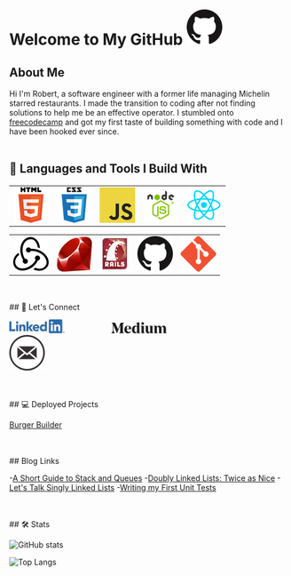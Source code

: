 # Welcome to My GitHub ![GitHub Logo](assets/images/github.png)


## About Me

Hi I'm Robert, a software engineer with a former life managing Michelin starred restaurants. I made the transition to coding after not finding solutions to help me be an effective operator. I stumbled onto [freecodecamp](https://www.freecodecamp.org/) and got my first taste of building something with code and I have been hooked ever since.
<br>
<br>
## 🧰 Languages and Tools I Build With

<table>
   <tr>
      <td><img src="assets/images/HTML5.png" alt="HTML5"></td>
      <td><img src="assets/images/css.png" alt="CSS3"></td>
      <td><img  src="assets/images/js.png" alt="JS"></td>
      <td><img src="assets/images/nodejs.png" alt="Node.js"></td>
      <td><img src="assets/images/react.png" alt="React"></td>
   </tr>
   </table>
   <table>
      <tr>
         <td><img src="assets/images/redux.png" alt="Redux"></td>
         <td><img src="assets/images/ruby.png" alt="Ruby"></td>
         <td><img src="assets/images/rails.png" alt="Rails"></td>
         <td><img src="assets/images/github.png" alt="GitHub"></td>
         <td><img src="assets/images/git.png" alt="Git"></td>
      </tr>
   <table>

<br>
<br>
## 📣 Let's Connect


<a style="margin-right: 80px" href="https://www.linkedin.com/in/robert-keller-dev/"><img src="assets/images/linkedin.jpg" alt="LinkedIn Icon"></a>
<a style="margin-right: 80px" href="https://medium.com/@robert.keller22"><img src="assets/images/medium.png" alt="Medium Icon"></a>
<a style="margin-right: 80px" href="mailto: robert.keller22@gmail.com"><img src="assets/images/email.png" alt="Email Icon"></a>

<br>
<br>
## 💻 Deployed Projects

[Burger Builder](https://react---burger-builder.web.app/)

<br>
<br>
## Blog Links

-[A Short Guide to Stack and Queues](https://medium.com/@robert.keller22/a-short-guide-to-stacks-queues-459f8df2081b)
-[Doubly Linked Lists: Twice as Nice](https://medium.com/javascript-in-plain-english/twice-as-nice-doubly-linked-lists-c7421b9e4f16)
-[Let's Talk Singly Linked Lists](https://medium.com/javascript-in-plain-english/lets-talk-singly-linked-lists-29fe52a93410)
-[Writing my First Unit Tests](https://medium.com/@robert.keller22/my-first-unit-test-also-my-second-and-third-9615f428d1fe)

<br>
<br>
## 🛠 Stats

![GitHub stats](https://github-readme-stats.vercel.app/api?username=MisterRK&show_icons=true&theme=dracula)

![Top Langs](https://github-readme-stats.vercel.app/api/top-langs/?username=MisterRK&theme=dracula)



<!--
**MisterRK/MisterRK** is a ✨ _special_ ✨ repository because its `README.md` (this file) appears on your GitHub profile.

Here are some ideas to get you started:

- 🔭 I’m currently working on ...
- 🌱 I’m currently learning ...
- 👯 I’m looking to collaborate on ...
- 🤔 I’m looking for help with ...
- 💬 Ask me about ...
- 📫 How to reach me: ...
- 😄 Pronouns: ...
- ⚡ Fun fact: ...
-->
